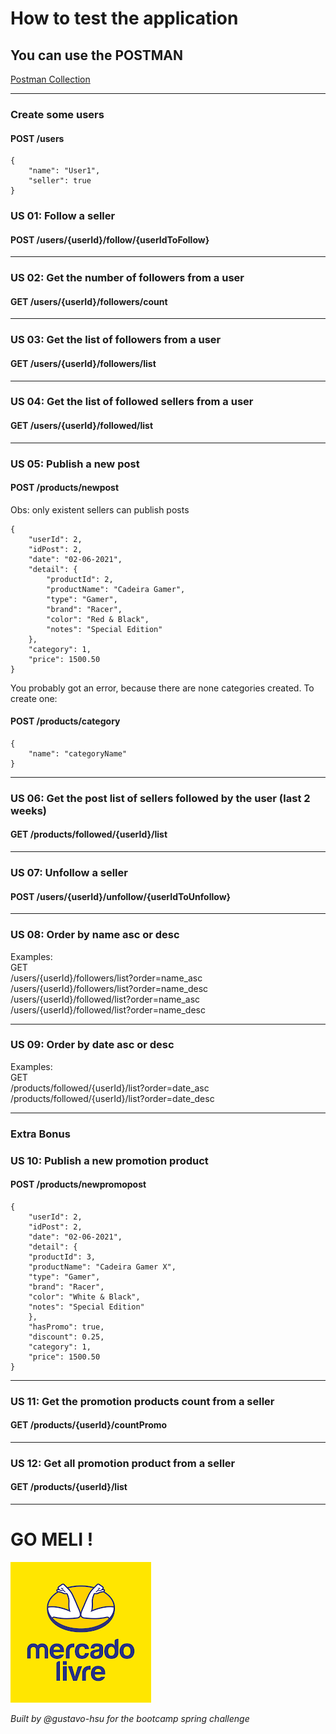 <h1> How to test the application </h1>

<h2> You can use the POSTMAN </h2>
<a href="/src/main/resources/PostmanCollection.json"> Postman Collection </a>

____
<h3> Create some users </h3>
<h4> POST /users </h4>

```
{ 
    "name": "User1", 
    "seller": true
}
```
<h3> US 01: Follow a seller </h3>
<h4> POST /users/{userId}/follow/{userIdToFollow} </h4>

___
<h3> US 02: Get the number of followers from a user </h3>
<h4> GET /users/{userId}/followers/count </h4>

___
<h3> US 03: Get the list of followers from a user </h3>
<h4> GET /users/{userId}/followers/list </h4>

___
<h3> US 04: Get the list of followed sellers from a user </h3>
<h4> GET /users/{userId}/followed/list </h4>

___

<h3> US 05: Publish a new post </h3>
<h4> POST /products/newpost </h4>
Obs: only existent sellers can publish posts

```
{
    "userId": 2,
    "idPost": 2,
    "date": "02-06-2021",
    "detail": {
        "productId": 2,
        "productName": "Cadeira Gamer",
        "type": "Gamer",
        "brand": "Racer",
        "color": "Red & Black",
        "notes": "Special Edition"
    },
    "category": 1,
    "price": 1500.50
}
```

You probably got an error, because there are none categories created. To create one:
<h4> POST /products/category </h4>


```
{ 
    "name": "categoryName"
}
```


___
<h3> US 06: Get the post list of sellers followed by the user (last 2 weeks)  </h3>
<h4> GET /products/followed/{userId}/list </h4>

___
<h3> US 07: Unfollow a seller </h3>
<h4> POST /users/{userId}/unfollow/{userIdToUnfollow}</h4>

___
<h3> US 08: Order by name asc or desc</h3>
Examples:
<br>
GET
<br>
/users/{userId}/followers/list?order=name_asc <br>
/users/{userId}/followers/list?order=name_desc <br>
/users/{userId}/followed/list?order=name_asc <br>
/users/{userId}/followed/list?order=name_desc <br>

___
<h3> US 09: Order by date asc or desc </h3>
Examples:
<br>
GET
<br>
/products/followed/{userId}/list?order=date_asc <br>
/products/followed/{userId}/list?order=date_desc <br>

___
<h3> Extra Bonus </h3>

<h3> US 10: Publish a new promotion product </h3>
<h4> POST /products/newpromopost </h4>

```
{
    "userId": 2,
    "idPost": 2,
    "date": "02-06-2021",
    "detail": {
    "productId": 3,
    "productName": "Cadeira Gamer X",
    "type": "Gamer",
    "brand": "Racer",
    "color": "White & Black",
    "notes": "Special Edition"
    },
    "hasPromo": true,
    "discount": 0.25,
    "category": 1,
    "price": 1500.50
}
```

___
<h3> US 11: Get the promotion products count from a seller </h3>
<h4> GET /products/{userId}/countPromo </h4>

___
<h3> US 12: Get all promotion product from a seller </h3>
<h4> GET /products/{userId}/list</h4>

_________
<h1> GO MELI !</h1>

![](src/main/resources/images/img.png)

<i> Built by @gustavo-hsu for the bootcamp spring challenge </i>